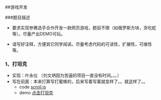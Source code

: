 ﻿##游戏开发

###题目描述

* 要求实现参赛选手合作开发一款网页游戏，题目不限（如俄罗斯方块，贪吃蛇等）。尽量产出DEMO可玩。
  
* 请写好注释，方便其它同学阅读。尽量考虑代码的可读性，扩展性，可维性等。

### 1、打坦克
* 实现：叶永仪 （刘文炳因为苦逼的项目一直没有时间。。。）
* 写在前面：本来打算写打蜜蜂的，后来写着写着就变样了。。就这样了。。
  * code [scroll.js](https://github.com/vmarket/review/blob/master/game/tank/bee.js)
  * demo [点击打坦克](http://fed.ued.taobao.net/u/yenn/codereview/tank.html)




